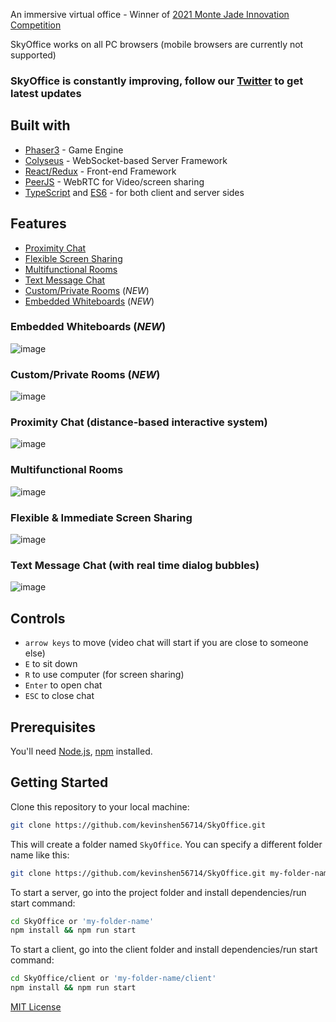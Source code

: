 

An immersive virtual office - Winner of [2021 Monte Jade Innovation Competition](http://www.montejadese.org/pages/mjic.html)

SkyOffice works on all PC browsers (mobile browsers are currently not supported)
### SkyOffice is constantly improving, follow our [Twitter](https://twitter.com/Abhishek9908) to get latest updates

## Built with
- [Phaser3](https://github.com/photonstorm/phaser) - Game Engine
- [Colyseus](https://github.com/colyseus/colyseus) - WebSocket-based Server Framework
- [React/Redux](https://github.com/facebook/react) - Front-end Framework
- [PeerJS](https://github.com/peers/peerjs) - WebRTC for Video/screen sharing
- [TypeScript](https://github.com/microsoft/TypeScript) and [ES6](https://github.com/eslint/eslint) - for both client and server sides

## Features
- [Proximity Chat](#proximity-chat-distance-based-interactive-system)
- [Flexible Screen Sharing](#flexible--immediate-screen-sharing)
- [Multifunctional Rooms](#multifunctional-rooms)
- [Text Message Chat](#text-message-chat-with-real-time-dialog-bubbles)
- [Custom/Private Rooms](#customprivate-rooms-new) (*NEW*)
- [Embedded Whiteboards](#embedded-whiteboards-new) (*NEW*)

### Embedded Whiteboards (*NEW*)
![image](https://user-images.githubusercontent.com/11501902/147785323-19dbf0e6-056d-44c5-8efe-e969297bbe52.png)

### Custom/Private Rooms (*NEW*)
![image](https://user-images.githubusercontent.com/11501902/147784118-15ef50bf-0f67-4704-89d7-81b2fa7f8ceb.png)

### Proximity Chat (distance-based interactive system)
![image](https://user-images.githubusercontent.com/11501902/139960852-cf0e0883-8fbe-459d-bb11-3707d0ae1360.png)

### Multifunctional Rooms
![image](https://user-images.githubusercontent.com/11501902/139961091-1801bd4d-fbd6-4400-8503-85ece744e979.png)

### Flexible & Immediate Screen Sharing
![image](https://user-images.githubusercontent.com/11501902/139961155-44a85cd9-ac25-4563-9d82-6537ed7435f6.png)

### Text Message Chat (with real time dialog bubbles)
![image](https://user-images.githubusercontent.com/11501902/145925423-3b5b9026-d3b9-429d-920b-98b0bcd6300a.png)

## Controls

- `arrow keys` to move (video chat will start if you are close to someone else)
- `E` to sit down
- `R` to use computer (for screen sharing)
- `Enter` to open chat
- `ESC` to close chat

## Prerequisites

You'll need [Node.js](https://nodejs.org/en/), [npm](https://www.npmjs.com/) installed.

## Getting Started

Clone this repository to your local machine:

```bash
git clone https://github.com/kevinshen56714/SkyOffice.git
```

This will create a folder named `SkyOffice`. You can specify a different folder name like this:

```bash
git clone https://github.com/kevinshen56714/SkyOffice.git my-folder-name
```

To start a server, go into the project folder and install dependencies/run start command:

```bash
cd SkyOffice or 'my-folder-name'
npm install && npm run start
```

To start a client, go into the client folder and install dependencies/run start command:

```bash
cd SkyOffice/client or 'my-folder-name/client'
npm install && npm run start
```


[MIT License](https://github.com/kevinshen56714/SkyOffice/blob/master/LICENSE)
